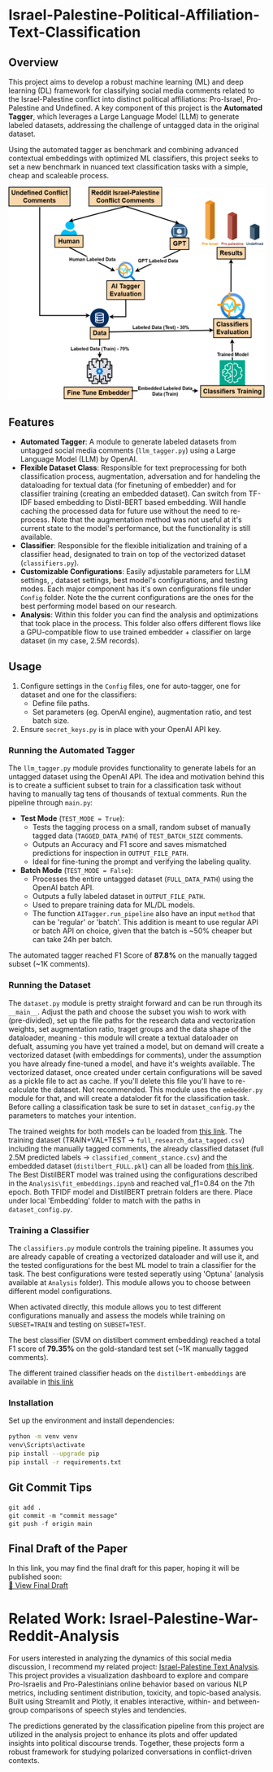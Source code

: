 # Israel-Palestine-Political-Affiliation-Text-Classification

## Overview
This project aims to develop a robust machine learning (ML) and deep learning (DL) framework for classifying social media comments related to the Israel-Palestine conflict into distinct political affiliations: Pro-Israel, Pro-Palestine and Undefined. A key component of this project is the **Automated Tagger**, which leverages a Large Language Model (LLM) to generate labeled datasets, addressing the challenge of untagged data in the original dataset.

Using the automated tagger as benchmark and combining advanced contextual embeddings with optimized ML classifiers, this project seeks to set a new benchmark in nuanced text classification tasks with a simple, cheap and scaleable process.

![Methodology](Images/methodology_scheme.png)

## Features
- **Automated Tagger**: A module to generate labeled datasets from untagged social media comments (`llm_tagger.py`) using a Large Language Model (LLM) by OpenAI.
- **Flexible Dataset Class**: Responsible for text preprocessing for both classification process, augmentation, adversation and for handeling the dataloading for textual data (for finetuning of embedder) and for classifier training (creating an embedded dataset). Can switch from TF-IDF based embedding to Distil-BERT based embedding. Will handle caching the processed data for future use without the need to re-process. Note that the augmentation method was not useful at it's current state to the model's performance, but the functionality is still available.
- **Classifier**: Responsible for the flexible initialization and training of a classifier head, designated to train on top of the vectorized dataset (`classifiers.py`).
- **Customizable Configurations**: Easily adjustable parameters for LLM settings, , dataset settings, best model's configurations, and testing modes. Each major component has it's own configurations file under `Config` folder.
Note the the current configurations are the ones for the best performing model based on our research.
- **Analysis**: Within this folder you can find the analysis and optimizations that took place in the process. This folder also offers different flows like a GPU-compatible flow to use trained embedder + classifier on large dataset (in my case, 2.5M records).

## Usage
1. Configure settings in the `Config` files, one for auto-tagger, one for dataset and one for the classifiers:
   - Define file paths.
   - Set parameters (eg. OpenAI engine), augmentation ratio, and test batch size.
2. Ensure `secret_keys.py` is in place with your OpenAI API key.

### Running the Automated Tagger
The `llm_tagger.py` module provides functionality to generate labels for an untagged dataset using the OpenAI API. The idea and motivation behind this is to create a sufficient subset to train for a classification task without having to manually tag tens of thousands of textual comments. Run the pipeline through `main.py`:

- **Test Mode** (`TEST_MODE = True`):
  - Tests the tagging process on a small, random subset of manually tagged data (`TAGGED_DATA_PATH`) of `TEST_BATCH_SIZE` comments.
  - Outputs an Accuracy and F1 score and saves mismatched predictions for inspection in `OUTPUT_FILE_PATH`.
  - Ideal for fine-tuning the prompt and verifying the labeling quality.
- **Batch Mode** (`TEST_MODE = False`):
  - Processes the entire untagged dataset (`FULL_DATA_PATH`) using the OpenAI batch API.
  - Outputs a fully labeled dataset in `OUTPUT_FILE_PATH`.
  - Used to prepare training data for ML/DL models.
  - The function `AITagger.run_pipeline` also have an input `method` that can be 'regular' or 'batch'. This addition is meant to use regular API or batch API on choice, given that the batch is ~50% cheaper but can take 24h per batch.

The automated tagger reached F1 Score of **87.8%** on the manually tagged subset (~1K comments).

### Running the Dataset
The `dataset.py` module is pretty straight forward and can be run through its `__main__`. Adjust the path and choose the subset you wish to work with (pre-divided), set up the file paths for the research data and vectorization weights, set augmentation ratio, traget groups and the data shape of the dataloader, meaning - this module will create a textual dataloader on defualt, assuming you have yet trained a model, but on demand will create a vectorized dataset (with embeddings for comments), under the assumption you have already fine-tuned a model, and have it's weights available. The vectorized dataset, once created under certain configurations will be saved as a pickle file to act as cache. If you'll delete this file you'll have to re-calculate the dataset. Not recommended.
This module uses the `embedder.py` module for that, and will create a dataloder fit for the classification task. Before calling a classification task be sure to set in `dataset_config.py` the parameters to matches your intention.

The trained weights for both models can be loaded from [this link](https://drive.google.com/drive/folders/1gNbb4B03qY2LVFy61dkgW_Ryf18YuRSm?usp=sharing). The training dataset (TRAIN+VAL+TEST -> `full_research_data_tagged.csv`) including the manually tagged comments, the already classified dataset (full 2.5M predicted labels -> `classified_comment_stance.csv`) and the embedded dataset (`distilbert_FULL.pkl`) can all be loaded from [this link](https://drive.google.com/drive/folders/1ifrWGB3KTyUDqPfhWipsQDPTdR64CWcH). The Best DistilBERT model was trained using the configurations described in the `Analysis\fit_embeddings.ipynb` and reached val_f1=0.84 on the 7th epoch. Both TFIDF model and DistilBERT pretrain folders are there. Place under local 'Embedding' folder to match with the paths in `dataset_config.py`.

### Training a Classifier
The `classifiers.py` module controls the training pipeline. It assumes you are already capable of creating a vectorized dataloader and will use it, and the tested configurations for the best ML model to train a classifier for the task. The best configurations were tested seperatly using 'Optuna' (analysis available at `Analysis` folder). This module allows you to choose between different model configurations.

When activated directly, this module allows you to test different configurations manually and assess the models while training on `SUBSET=TRAIN` and testing on `SUBSET=TEST`.

The best classifier (SVM on distilbert comment embedding) reached a total F1 score of **79.35%** on the gold-standard test set (~1K manually tagged comments).

The different trained classifier heads on the `distilbert-embeddings` are available in [this link](https://drive.google.com/drive/folders/12WxHUBNJqfAuy4TwynGQ85TqkggfaD2Z)

### Installation
Set up the environment and install dependencies:

```bash
python -m venv venv
venv\Scripts\activate
pip install --upgrade pip
pip install -r requirements.txt
```

## Git Commit Tips
```
git add .
git commit -m "commit message"
git push -f origin main
````

## Final Draft of the Paper
In this link, you may find the final draft for this paper, hoping it will be published soon:  
[📄 View Final Draft](https://drive.google.com/file/d/1NNCZqMsk0gYNtxtj4JviBk_mlpi88th0/view?usp=sharing)

# Related Work: Israel-Palestine-War-Reddit-Analysis
For users interested in analyzing the dynamics of this social media discussion, I recommend my related project: [Israel-Palestine Text Analysis](https://github.com/shaharoded/Israel-Palestine-War-Reddit-Analysis). This project provides a visualization dashboard to explore and compare Pro-Israelis and Pro-Palestinians online behavior based on various NLP metrics, including sentiment distribution, toxicity, and topic-based analysis. Built using Streamlit and Plotly, it enables interactive, within- and between-group comparisons of speech styles and tendencies.

The predictions generated by the classification pipeline from this project are utilized in the analysis project to enhance its plots and offer updated insights into political discourse trends. Together, these projects form a robust framework for studying polarized conversations in conflict-driven contexts.
